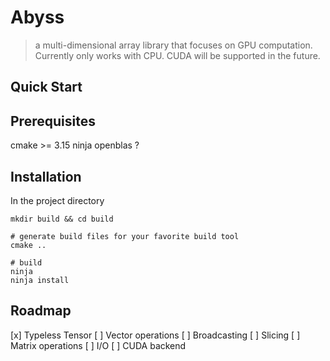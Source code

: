 # Abyss
> a multi-dimensional array library that focuses on GPU computation.
Currently only works with CPU.
CUDA will be supported in the future.

## Quick Start

## Prerequisites
cmake >= 3.15
ninja
openblas ?

## Installation
In the project directory
```
mkdir build && cd build

# generate build files for your favorite build tool
cmake ..

# build
ninja
ninja install
```

## Roadmap
[x] Typeless Tensor
[ ] Vector operations
[ ] Broadcasting
[ ] Slicing
[ ] Matrix operations
[ ] I/O
[ ] CUDA backend
